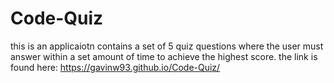 # Code-Quiz
this is an applicaiotn contains a set of 5 quiz questions where the user must answer within a set amount of time to achieve the highest score.
the link is found here:  https://gavinw93.github.io/Code-Quiz/
